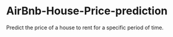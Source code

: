 # AirBnb-House-Price-prediction
Predict the price of a house to rent for a specific period of time.
